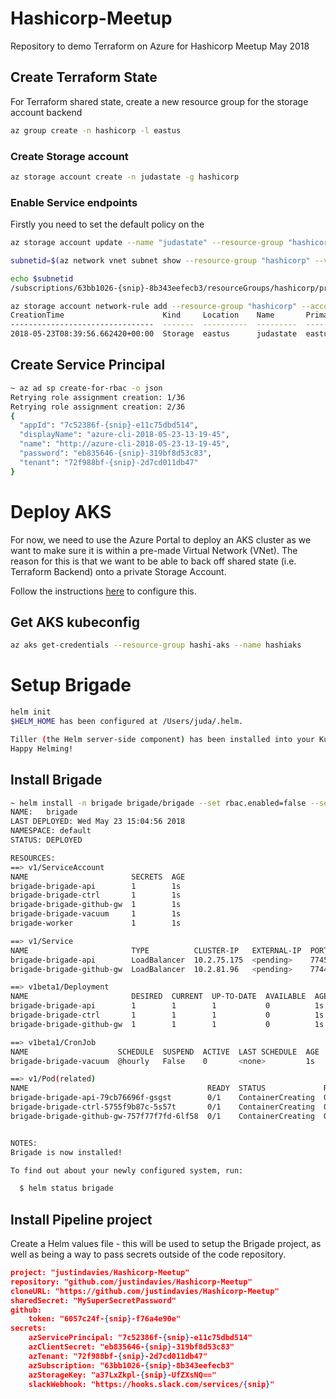 # Hashicorp-Meetup
Repository to demo Terraform on Azure for Hashicorp Meetup May 2018

## Create Terraform State

For Terraform shared state, create a new resource group for the storage account backend

```bash
az group create -n hashicorp -l eastus
```

### Create Storage account

```bash
az storage account create -n judastate -g hashicorp
```

### Enable Service endpoints

Firstly you need to set the default policy on the 

```bash
az storage account update --name "judastate" --resource-group "hashicorp" --default-action Deny

```

```bash
subnetid=$(az network vnet subnet show --resource-group "hashicorp" --vnet-name "terraform" --name "default" --query id --output tsv)
```

```bash
echo $subnetid
/subscriptions/63bb1026-{snip}-8b343eefecb3/resourceGroups/hashicorp/providers/Microsoft.Network/virtualNetworks/terraform/subnets/default
```

```bash
az storage account network-rule add --resource-group "hashicorp" --account-name "judastate" --subnet $subnetid
CreationTime                      Kind     Location    Name       PrimaryLocation    ProvisioningState    ResourceGroup    SecondaryLocation    StatusOfPrimary    StatusOfSecondary
--------------------------------  -------  ----------  ---------  -----------------  -------------------  ---------------  -------------------  -----------------  -------------------
2018-05-23T08:39:56.662420+00:00  Storage  eastus      judastate  eastus             Succeeded            hashicorp        westus               available          available
```

## Create Service Principal

```bash
~ az ad sp create-for-rbac -o json
Retrying role assignment creation: 1/36
Retrying role assignment creation: 2/36
{
  "appId": "7c52386f-{snip}-e11c75dbd514",
  "displayName": "azure-cli-2018-05-23-13-19-45",
  "name": "http://azure-cli-2018-05-23-13-19-45",
  "password": "eb835646-{snip}-319bf8d53c83",
  "tenant": "72f988bf-{snip}-2d7cd011db47"
}
```
# Deploy AKS
For now, we need to use the Azure Portal to deploy an AKS cluster as we want to make sure it is within a pre-made Virtual Network (VNet).  The reason for this is that we want to be able to back off shared state (i.e. Terraform Backend) onto a private Storage Account.

Follow the instructions [here](https://docs.microsoft.com/en-us/azure/aks/networking-overview) to configure this.

## Get AKS kubeconfig

```bash
az aks get-credentials --resource-group hashi-aks --name hashiaks
```

# Setup Brigade

```bash
helm init
$HELM_HOME has been configured at /Users/juda/.helm.

Tiller (the Helm server-side component) has been installed into your Kubernetes Cluster.
Happy Helming!
```

## Install Brigade

```bash
~ helm install -n brigade brigade/brigade --set rbac.enabled=false --set api.service.type=LoadBalancer
NAME:   brigade
LAST DEPLOYED: Wed May 23 15:04:56 2018
NAMESPACE: default
STATUS: DEPLOYED

RESOURCES:
==> v1/ServiceAccount
NAME                       SECRETS  AGE
brigade-brigade-api        1        1s
brigade-brigade-ctrl       1        1s
brigade-brigade-github-gw  1        1s
brigade-brigade-vacuum     1        1s
brigade-worker             1        1s

==> v1/Service
NAME                       TYPE          CLUSTER-IP   EXTERNAL-IP  PORT(S)         AGE
brigade-brigade-api        LoadBalancer  10.2.75.175  <pending>    7745:30828/TCP  1s
brigade-brigade-github-gw  LoadBalancer  10.2.81.96   <pending>    7744:31586/TCP  1s

==> v1beta1/Deployment
NAME                       DESIRED  CURRENT  UP-TO-DATE  AVAILABLE  AGE
brigade-brigade-api        1        1        1           0          1s
brigade-brigade-ctrl       1        1        1           0          1s
brigade-brigade-github-gw  1        1        1           0          1s

==> v1beta1/CronJob
NAME                    SCHEDULE  SUSPEND  ACTIVE  LAST SCHEDULE  AGE
brigade-brigade-vacuum  @hourly   False    0       <none>         1s

==> v1/Pod(related)
NAME                                        READY  STATUS             RESTARTS  AGE
brigade-brigade-api-79cb76696f-gsgst        0/1    ContainerCreating  0         1s
brigade-brigade-ctrl-5755f9b87c-5s57t       0/1    ContainerCreating  0         1s
brigade-brigade-github-gw-757f77f7fd-6lf58  0/1    ContainerCreating  0         1s


NOTES:
Brigade is now installed!

To find out about your newly configured system, run:

  $ helm status brigade
```

## Install Pipeline project

Create a Helm values file - this will be used to setup the Brigade project, as well as being a way to pass secrets outside of the code repository.

```json
project: "justindavies/Hashicorp-Meetup"
repository: "github.com/justindavies/Hashicorp-Meetup"
cloneURL: "https://github.com/justindavies/Hashicorp-Meetup"
sharedSecret: "MySuperSecretPassword"
github:
    token: "6057c24f-{snip}-f76a4e90e"
secrets:
    azServicePrincipal: "7c52386f-{snip}-e11c75dbd514"
    azClientSecret: "eb835646-{snip}-319bf8d53c83"
    azTenant: "72f988bf-{snip}-2d7cd011db47"
    azSubscription: "63bb1026-{snip}-8b343eefecb3"
    azStorageKey: "a37LxZkpl-{snip}-UfZXsNQ=="
    slackWebhook: "https://hooks.slack.com/services/{snip}"
```


